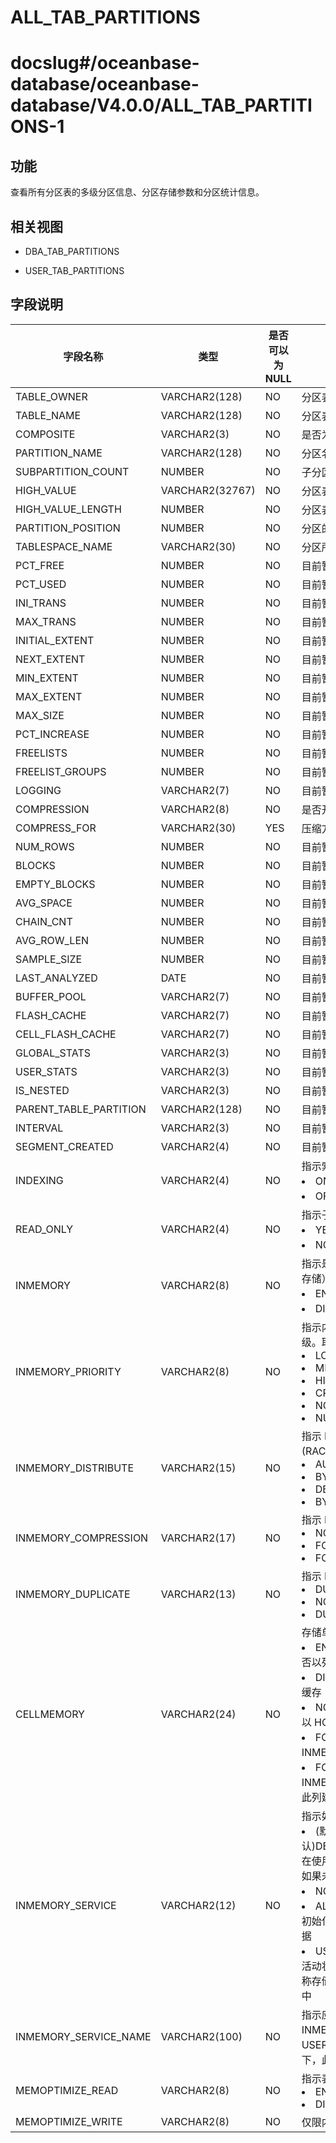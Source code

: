 ALL_TAB_PARTITIONS
=======================================

# docslug#/oceanbase-database/oceanbase-database/V4.0.0/ALL_TAB_PARTITIONS-1

功能
-----------

查看所有分区表的多级分区信息、分区存储参数和分区统计信息。

相关视图
-------------

* DBA_TAB_PARTITIONS

* USER_TAB_PARTITIONS

字段说明
-------------

|        **字段名称**        |     **类型**     | **是否可以为 NULL** |         **描述**          |
|------------------------|----------------|----------------|-------------------------|
| TABLE_OWNER            | VARCHAR2(128)  | NO             | 分区表所属的 USER             |
| TABLE_NAME             | VARCHAR2(128)  | NO             | 分区表名字                   |
| COMPOSITE              | VARCHAR2(3)    | NO             | 是否为多级分区                 |
| PARTITION_NAME         | VARCHAR2(128)  | NO             | 分区名                     |
| SUBPARTITION_COUNT     | NUMBER         | NO            | 子分区个数                   |
| HIGH_VALUE             | VARCHAR2(32767) | NO             | 分区表达式                   |
| HIGH_VALUE_LENGTH      | NUMBER         | NO             | 分区表达式的长度                |
| PARTITION_POSITION     | NUMBER         | NO             | 分区的位置                   |
| TABLESPACE_NAME        | VARCHAR2(30)   | NO             | 分区所属表空间的名字              |
| PCT_FREE               | NUMBER         | NO             | 目前暂不支持该字段，当前该字段默认为 NULL |
| PCT_USED               | NUMBER         | NO             | 目前暂不支持该字段，当前该字段默认为 NULL |
| INI_TRANS              | NUMBER         | NO             | 目前暂不支持该字段，当前该字段默认为 NULL |
| MAX_TRANS              | NUMBER         | NO             | 目前暂不支持该字段，当前该字段默认为 NULL |
| INITIAL_EXTENT         | NUMBER         | NO             | 目前暂不支持该字段，当前该字段默认为 NULL |
| NEXT_EXTENT            | NUMBER         | NO             | 目前暂不支持该字段，当前该字段默认为 NULL |
| MIN_EXTENT             | NUMBER         | NO             | 目前暂不支持该字段，当前该字段默认为 NULL |
| MAX_EXTENT             | NUMBER         | NO             | 目前暂不支持该字段，当前该字段默认为 NULL |
| MAX_SIZE               | NUMBER         | NO             | 目前暂不支持该字段，当前该字段默认为 NULL |
| PCT_INCREASE           | NUMBER         | NO             | 目前暂不支持该字段，当前该字段默认为 NULL |
| FREELISTS              | NUMBER         | NO             | 目前暂不支持该字段，当前该字段默认为 NULL |
| FREELIST_GROUPS        | NUMBER         | NO             | 目前暂不支持该字段，当前该字段默认为 NULL |
| LOGGING                | VARCHAR2(7)    | NO             | 目前暂不支持该字段，当前该字段默认为 NULL |
| COMPRESSION            | VARCHAR2(8)    | NO             | 是否开启压缩                  |
| COMPRESS_FOR           | VARCHAR2(30)   | YES            | 压缩方法                    |
| NUM_ROWS               | NUMBER         | NO             | 目前暂不支持该字段，当前该字段默认为 NULL |
| BLOCKS                 | NUMBER         | NO             | 目前暂不支持该字段，当前该字段默认为 NULL |
| EMPTY_BLOCKS           | NUMBER         | NO             | 目前暂不支持该字段，当前该字段默认为 NULL |
| AVG_SPACE              | NUMBER         | NO             | 目前暂不支持该字段，当前该字段默认为 NULL |
| CHAIN_CNT              | NUMBER         | NO             | 目前暂不支持该字段，当前该字段默认为 NULL |
| AVG_ROW_LEN            | NUMBER         | NO             | 目前暂不支持该字段，当前该字段默认为 NULL |
| SAMPLE_SIZE            | NUMBER         | NO             | 目前暂不支持该字段，当前该字段默认为 NULL |
| LAST_ANALYZED          | DATE           | NO             | 目前暂不支持该字段，当前该字段默认为 NULL |
| BUFFER_POOL            | VARCHAR2(7)    | NO             | 目前暂不支持该字段，当前该字段默认为 NULL |
| FLASH_CACHE            | VARCHAR2(7)    | NO             | 目前暂不支持该字段，当前该字段默认为 NULL |
| CELL_FLASH_CACHE       | VARCHAR2(7)    | NO             | 目前暂不支持该字段，当前该字段默认为 NULL |
| GLOBAL_STATS           | VARCHAR2(3)    | NO             | 目前暂不支持该字段，当前该字段默认为 NULL |
| USER_STATS             | VARCHAR2(3)    | NO             | 目前暂不支持该字段，当前该字段默认为 NULL |
| IS_NESTED              | VARCHAR2(3)    | NO             | 目前暂不支持该字段，当前该字段默认为 NULL |
| PARENT_TABLE_PARTITION | VARCHAR2(128)   | NO             | 目前暂不支持该字段，当前该字段默认为 NULL |
| INTERVAL               | VARCHAR2(3)    | NO             | 目前暂不支持该字段，当前该字段默认为 NULL |
| SEGMENT_CREATED        | VARCHAR2(4)    | NO             | 目前暂不支持该字段，当前该字段默认为 NULL |
| INDEXING              | VARCHAR2(4)      | NO         | 指示索引属性。取值：<li>ON：该子分区的索引已开启<li>OFF：此子分区的索引已关闭                        |
| READ_ONLY             | VARCHAR2(4)      | NO         | 指示子分区是否为只读：<li>YES：子分区的默认设置是只读的<li>NO：子分区的默认设置是读/写                        |
| INMEMORY              | VARCHAR2(8)      | NO         | 指示是否为此子分区启用内存中列存储（IM 列存储）：<li> ENABLED：启用<li>DISABLED：禁用                    |
| INMEMORY_PRIORITY     | VARCHAR2(8)      | NO         | 指示内存中列存储（IM 列存储）填充的优先级。取值：<li>LOW<li>MEDIUM<li>HIGH<li>CRITICAL<li>NONE<li>NULL                      |
| INMEMORY_DISTRIBUTE   | VARCHAR2(15)     | NO         | 指示 IM 列存储在 Real Application Clusters (RAC) 环境中的分布方式：<li>AUTO<li>BY ROWID RANGE<li>DBY PARTITION<li>BY SUBPARTITION                        |
| INMEMORY_COMPRESSION  | VARCHAR2(17)     | NO         | 指示 IM 列存储的压缩级别：<li>NO MEMCOMPRESS<li>FOR DML<li>FOR QUERY \[ LOW | HIGH \]<li>FOR CAPACITY \[ LOW | HIGH \]<li>AUTO<li>NULL <br>该值基于表中段所在的位置。例如：如果表已分区并启用了 IM 列存储，则对于 ALL_TABLES 值为NULL，对于 ALL_TAB_SUBPARTITIONS 值为非 NULL             |
| INMEMORY_DUPLICATE    | VARCHAR2(13)     | NO         | 指示 RAC 环境中 IM 列存储的重复设置：<li>DUPLICATE<li>NO DUPLICATE<li>DUPLICATE ALL                        |
| CELLMEMORY            | VARCHAR2(24)     | NO         | 存储单元闪存缓存中的列压缩值。取值：<li>ENABLED：Exadata Storage 将自动决定是否以列形式缓存<li>DISABLED：Exadata 存储被阻止以列形式缓存<li>NO CACHECOMPRESS：Exadata 存储将以 HCC 格式缓存（无需重新压缩）<li>FOR QUERY：Exadata Storage 将以 INMEMORY 查询高格式重新压缩和缓存<li>FOR CAPACITY：Exadata Storage 将以 INMEMORY 容量低格式重新压缩和缓存<br>此列建议与 Exadata 一起使用                        |
| INMEMORY_SERVICE      | VARCHAR2(12)     | NO         | 指示如何在各种实例上填充 IM 列存储。取值：<li>(默认)DEFAULTPARALLEL_INSTANCE_GROUP：在使用初始化参数指定的所有实例上填充数据。如果未设置该参数，则在所有实例上填充数据<li>NONE：数据不会在任何实例上填充<li>ALL：无论 PARALLEL_INSTANCE_GROUP 初始化参数的值如何，都会在所有实例上填充数据<li>USER_DEFINED：仅在用户指定的服务处于活动状态的实例上填充数据。与此对应的服务名称存储在该 INMEMORY_SERVICE_NAME 列中                        |
| INMEMORY_SERVICE_NAME | VARCHAR2(100)   | NO         | 指示应在其上填充 IM 列存储的服务名称。仅当 INMEMORY_SERVICE 对应的是 USER_DEFINED 时，该列才有值。其他情况下，此列均为空                     |
| MEMOPTIMIZE_READ      | VARCHAR2(8)      | NO         | 指示表是否启用了基于快速键的访问：<li>ENABLED <li>DISABLED                       |
| MEMOPTIMIZE_WRITE     | VARCHAR2(8)      | NO         | 仅限内部使用                       |
